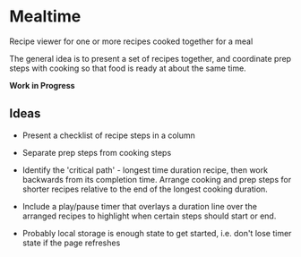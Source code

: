 # Mealtime
Recipe viewer for one or more recipes cooked together for a meal

The general idea is to present a set of recipes together, and coordinate prep steps with cooking so that food is ready at about the same time.

**Work in Progress**

## Ideas

* Present a checklist of recipe steps in a column
* Separate prep steps from cooking steps
* Identify the 'critical path' - longest time duration recipe, then work backwards from its completion time. Arrange cooking and prep steps for shorter recipes relative to the end of the longest cooking duration.
* Include a play/pause timer that overlays a duration line over the arranged recipes to highlight when certain steps should start or end.

* Probably local storage is enough state to get started, i.e. don't lose timer state if the page refreshes
